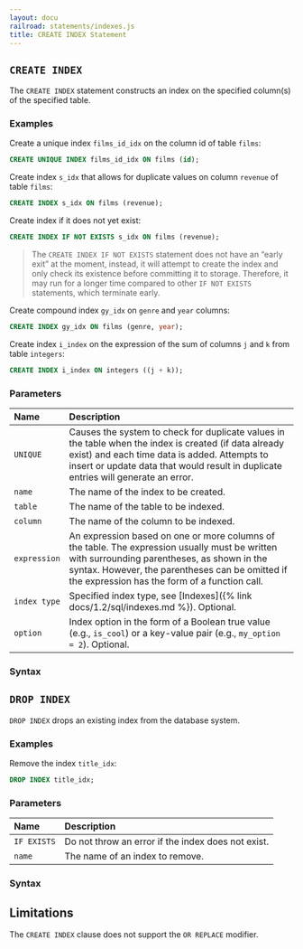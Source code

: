 ```yaml
---
layout: docu
railroad: statements/indexes.js
title: CREATE INDEX Statement
---
```


## `CREATE INDEX`

The `CREATE INDEX` statement constructs an index on the specified column(s) of the specified table.

### Examples

Create a unique index `films_id_idx` on the column id of table `films`:

```sql
CREATE UNIQUE INDEX films_id_idx ON films (id);
```

Create index `s_idx` that allows for duplicate values on column `revenue` of table `films`:

```sql
CREATE INDEX s_idx ON films (revenue);
```

Create index if it does not yet exist:

```sql
CREATE INDEX IF NOT EXISTS s_idx ON films (revenue);
```

> The `CREATE INDEX IF NOT EXISTS` statement does not have an “early exit” at the moment, instead, it will attempt to create the index and only check its existence before committing it to storage. Therefore, it may run for a longer time compared to other `IF NOT EXISTS` statements, which terminate early.

Create compound index `gy_idx` on `genre` and `year` columns:

```sql
CREATE INDEX gy_idx ON films (genre, year);
```

Create index `i_index` on the expression of the sum of columns `j` and `k` from table `integers`:

```sql
CREATE INDEX i_index ON integers ((j + k));
```

### Parameters

| Name | Description |
|:-|:-----|
| `UNIQUE` | Causes the system to check for duplicate values in the table when the index is created (if data already exist) and each time data is added. Attempts to insert or update data that would result in duplicate entries will generate an error. |
| `name` | The name of the index to be created. |
| `table` | The name of the table to be indexed. |
| `column` | The name of the column to be indexed. |
| `expression` | An expression based on one or more columns of the table. The expression usually must be written with surrounding parentheses, as shown in the syntax. However, the parentheses can be omitted if the expression has the form of a function call. |
| `index type` | Specified index type, see [Indexes]({% link docs/1.2/sql/indexes.md %}). Optional. |
| `option` | Index option in the form of a Boolean true value (e.g., `is_cool`) or a key-value pair (e.g., `my_option = 2`). Optional. |

### Syntax

<div id="rrdiagram1"></div>

## `DROP INDEX`

`DROP INDEX` drops an existing index from the database system.

### Examples

Remove the index `title_idx`:

```sql
DROP INDEX title_idx;
```

### Parameters

| Name | Description |
|:---|:---|
| `IF EXISTS` | Do not throw an error if the index does not exist. |
| `name` | The name of an index to remove. |

### Syntax

<div id="rrdiagram2"></div>

## Limitations

The `CREATE INDEX` clause does not support the `OR REPLACE` modifier.